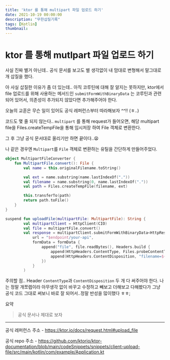 ```yaml
---
title: 'ktor 를 통해 multipart 파일 업로드 하기'
date: 2021-10-19 00:00:00
description: "무한삽질기록"
tags: [Kotlin]
thumbnail:
---   
```

# ktor 를 통해 mutlpart 파일 업로드 하기

사실 진짜 별거 아닌데.. 공식 문서를 보고도 별 생각없이 내 맘대로 변형해서 말그대로 개 삽질을 했다.

아 사실 삽질한 이유가 좀 더 있는데.. 아직 코루틴에 대해 잘 알지는 못하지만, ktor에서 file 업로드를 위해 사용하는 메서드인 `submitFormWithBinaryData` 는 코루틴과 관련되어 있어서, 의존성이 추가되지 않았다면 추가해주어야 한다.


오늘의 교훈은 무슨 일이 있어도 공식 레퍼런스부터 따라해보자 ^^!! (ㅎ..)

코드도 몇 줄 되지 않는다.. `multipart` 를 통해 request가 들어오면, 해당 multipart file을 Files.createTempFile을 통해 임시저장 하여 File 객체로 변환한다.

그 후 그냥 공식 문서대로 올리기만 하면 끝이다..😫 

나 같은 경우엔 `Multipart`를 `File` 객체로 변환하는 유틸을 간단하게 만들어주었다.

``` kotlin
object MultipartFileConverter {
    fun MultipartFile.convert(): File {
        val name = this.originalFilename.toString()

        val ext = name.substring(name.lastIndexOf("."))
        val filename = name.substring(0, name.lastIndexOf("."))
        val path = Files.createTempFile(filename, ext)

        this.transferTo(path)
        return path.toFile()
    }
}
```

``` Kotlin
suspend fun uploadFile(multipartFile: MultipartFile): String {
        val multipartClient = HttpClient(CIO)
        val file = multipartFile.convert()
        val response = multipartClient.submitFormWithBinaryData<HttpResponse>(
            url = "$endpoint/your-api",
            formData = formData {
                append("file", file.readBytes(), Headers.build {
                    append(HttpHeaders.ContentType, Files.probeContentType(file.toPath()))
                    append(HttpHeaders.ContentDisposition, "filename=${file.name}")
                })
            }
        )

``` 

주의할 점.. Header `ContentType`과 `ContentDisposition` 두 개 다 써주어야 한다. 나는 정말 개쪼렙이라 아무생각 없이 바꾸고 수정하고 빼보고 더해보고 다해봤다가 그냥 공식 코드 그대로 써보니 바로 잘 되어서..정말 반성을 많이했다 ㅎㅎ;

요약
> 공식 문서나 제대로 보자

---

공식 레퍼런스 주소 - https://ktor.io/docs/request.html#upload_file

공식 repo 주소 - https://github.com/ktorio/ktor-documentation/blob/main/codeSnippets/snippets/client-upload-file/src/main/kotlin/com/example/Application.kt

